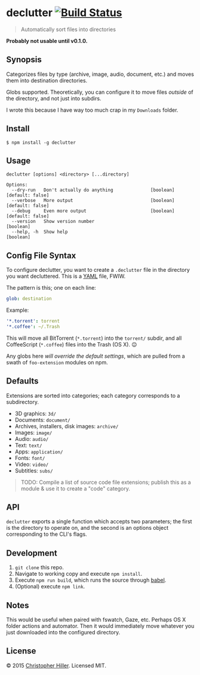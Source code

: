 # declutter [![Build Status](https://travis-ci.org/boneskull/declutter.svg?branch=master)](https://travis-ci.org/boneskull/declutter)

> Automatically sort files into directories 

**Probably not usable until v0.1.0.**

## Synopsis

Categorizes files by type (archive, image, audio, document, etc.) and moves them into destination directories.

Globs supported.  Theoretically, you can configure it to move files *outside* of the directory, and not just into subdirs.

I wrote this because I have way too much crap in my `Downloads` folder.  

## Install

```shell
$ npm install -g declutter
```

## Usage

```
declutter [options] <directory> [...directory]

Options:
  --dry-run   Don't actually do anything              [boolean] [default: false]
  --verbose   More output                             [boolean] [default: false]
  --debug     Even more output                        [boolean] [default: false]
  --version   Show version number                                      [boolean]
  --help, -h  Show help                                                [boolean]
```

## Config File Syntax

To configure declutter, you want to create a `.declutter` file in the directory you want decluttered.  This is a [YAML](https://en.wikipedia.org/wiki/Yaml) file, FWIW.

The pattern is this; one on each line:

```yaml
glob: destination
```

Example:

```yaml
'*.torrent': torrent
'*.coffee': ~/.Trash
```

This will move all BitTorrent (`*.torrent`) into the `torrent/` subdir, and all CoffeeScript (`*.coffee`) files into the Trash (OS X).  :wink:

Any globs here *will override the default settings*, which are pulled from a swath of `foo-extension` modules on npm.

## Defaults

Extensions are sorted into categories; each category corresponds to a subdirectory.

- 3D graphics: `3d/`
- Documents: `document/`
- Archives, installers, disk images: `archive/`
- Images: `image/`
- Audio: `audio/`
- Text: `text/`
- Apps: `application/`
- Fonts: `font/`
- Video: `video/`
- Subtitles: `subs/`

> TODO: Compile a list of source code file extensions; publish this as a module & use it to create a "code" category.

## API

`declutter` exports a single function which accepts two parameters; the first is the directory to operate on, and the second is an options object corresponding to the CLI's flags.

## Development

1.  `git clone` this repo.
2.  Navigate to working copy and execute `npm install`.
3.  Execute `npm run build`, which runs the source through [babel](https://babeljs.io).
4.  (Optional) execute `npm link`.

## Notes

This would be useful when paired with fswatch, Gaze, etc.  Perhaps OS X folder actions and automator.  Then it would immediately move whatever you just downloaded into the configured directory.

## License

© 2015 [Christopher Hiller](https://boneskull.com).  Licensed MIT.
